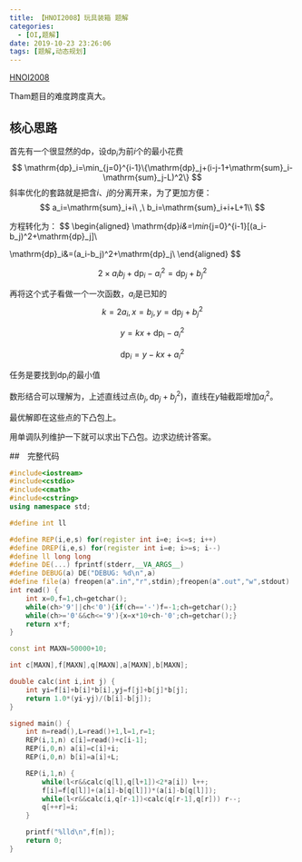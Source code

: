 ```yaml
---
title: 【HNOI2008】玩具装箱 题解
categories:
  - [OI,题解]
date: 2019-10-23 23:26:06
tags: [题解,动态规划]
---
```

[HNOI2008](https://www.luogu.org/problem/P3195)
<!--more-->

Tham题目的难度跨度真大。

## 核心思路

首先有一个很显然的dp，设$\mathrm{dp}_i$为前$i$个的最小花费
$$
\mathrm{dp}_i=\min_{j=0}^{i-1}\{\mathrm{dp}_j+(i-j-1+\mathrm{sum}_i-\mathrm{sum}_j-L)^2\}
$$
斜率优化的套路就是把含$i$、$j$的分离开来，为了更加方便：
$$
a_i=\mathrm{sum}_i+i\ ,\ b_i=\mathrm{sum}_i+i+L+1\\
$$

方程转化为：
$$
\begin{aligned}
\mathrm{dp}_i&=\min_{j=0}^{i-1}[(a_i-b_j)^2+\mathrm{dp}_j]\\

\mathrm{dp}_i&=(a_i-b_j)^2+\mathrm{dp}_j\\
\end{aligned}
$$


$$
2\times a_ib_j+\mathrm{dp}_i-a_i^2=\mathrm{dp}_j+b_j^2
$$

再将这个式子看做一个一次函数，$a_i$是已知的
$$
k=2a_i,x=b_j,y=\mathrm{dp}_j+b_j^2
$$

$$
y=kx+\mathrm{dp_i}-a_i^2
$$

$$
\mathrm{dp}_i=y-kx+a_i^2
$$

任务是要找到$\mathrm{dp}_i$的最小值

数形结合可以理解为，上述直线过点$(b_j,\mathrm{dp}_j+b_j^2)$，直线在$y$轴截距增加$a_i^2$。

最优解即在这些点的下凸包上。

用单调队列维护一下就可以求出下凸包。边求边统计答案。

##　完整代码

```cpp
#include<iostream>
#include<cstdio>
#include<cmath>
#include<cstring>
using namespace std;

#define int ll

#define REP(i,e,s) for(register int i=e; i<=s; i++)
#define DREP(i,e,s) for(register int i=e; i>=s; i--)
#define ll long long
#define DE(...) fprintf(stderr,__VA_ARGS__)
#define DEBUG(a) DE("DEBUG: %d\n",a)
#define file(a) freopen(a".in","r",stdin);freopen(a".out","w",stdout)
int read() {
	int x=0,f=1,ch=getchar();
	while(ch>'9'||ch<'0'){if(ch=='-')f=-1;ch=getchar();}
	while(ch>='0'&&ch<='9'){x=x*10+ch-'0';ch=getchar();}
	return x*f;
}

const int MAXN=50000+10;

int c[MAXN],f[MAXN],q[MAXN],a[MAXN],b[MAXN];

double calc(int i,int j) {
	int yi=f[i]+b[i]*b[i],yj=f[j]+b[j]*b[j];
	return 1.0*(yi-yj)/(b[i]-b[j]);
}

signed main() {
	int n=read(),L=read()+1,l=1,r=1;
	REP(i,1,n) c[i]=read()+c[i-1];
	REP(i,0,n) a[i]=c[i]+i;
	REP(i,0,n) b[i]=a[i]+L;

	REP(i,1,n) {
		while(l<r&&calc(q[l],q[l+1])<2*a[i]) l++;
		f[i]=f[q[l]]+(a[i]-b[q[l]])*(a[i]-b[q[l]]);
		while(l<r&&calc(i,q[r-1])<calc(q[r-1],q[r])) r--;
		q[++r]=i;
	}

	printf("%lld\n",f[n]);
	return 0;
}
```

